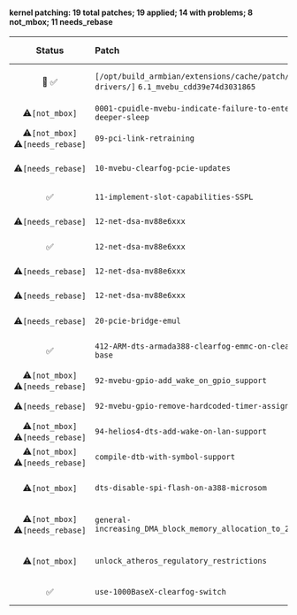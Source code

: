 #### kernel patching: 19 total patches; 19 applied; 14 with problems; 8 not_mbox; 11 needs_rebase

| Status | Patch  | Diffstat Summary | Files patched | Author / Subject |
| :---:    | :---   | :---   | :---   | :---  |
|  🤖  ✅  | `[/opt/build_armbian/extensions/cache/patch/kernel-drivers/]` `6.1_mvebu_cdd39e74d3031865` | `(+0/-0)[]` | 7944a2e150b7af72121a1e7e21dcf1cfa0e8c71a `?` | `Armbian Autopatcher` _[AUTOGEN] /opt/build_armbian/extensions/cache/patch/kernel-drivers/6.1_mvebu_cdd39e74d3031865_ |
| ⚠️`[not_mbox]`  | `0001-cpuidle-mvebu-indicate-failure-to-enter-deeper-sleep` | `(+5/-1)[1M]` | 2614db725e37f8480899cfb37ad0c41f37b34ad6 `cpuidle-mvebu-v7.c` | `Igor Pecovnik` _[ARCHEOLOGY] Patches for Marvell Armada, kernel 4.3 and 4.4_ |
| ⚠️`[not_mbox]`  ⚠️`[needs_rebase]`  | `09-pci-link-retraining` | `(+79/-6)[3M]` | 677b615b17a30d33fc919324776374e6a5035bba `aspm.c`, `quirks.c`, `pci.h` | `Heisath` _[ARCHEOLOGY] Add PCIe Wifi quirks patch for Atheros and Qualcomm cards_ |
| ⚠️`[needs_rebase]`  | `10-mvebu-clearfog-pcie-updates` | `(+86/-0)[4M]` | d67cdb6fb29d96488f741ec722a7151693fde636 `pci-mvebu.c`, `aspm.c`, `pci-bridge-emul.c`, `portdrv_core.c` | `Russell King` _mvebu/clearfog pcie updates_ |
| ✅  | `11-implement-slot-capabilities-SSPL` | `(+20/-0)[1M]` | a126d2cf35746edeea537cb1c3b09542b511ea17 `pci-mvebu.c` | `Russell King` _implement slot capabilities (SSPL)_ |
| ⚠️`[needs_rebase]`  | `12-net-dsa-mv88e6xxx` | `(+1108/-0)[2M, 1A]` | 97c5c647cb76a645ae7aefc982bcd39d494727ff `mv88e6xxx_debugfs.c`, `chip.c`, `chip.h` | `Vivien Didelot` _net: dsa: mv88e6xxx: add debugfs interface_ |
| ✅  | `12-net-dsa-mv88e6xxx` | `(+3/-0)[1M]` | 581f076aba245dfd156eace556a171d545c58911 `port.h` | `Russell King` _net: dsa: mv88e6xxx: debugfs hacks to fix the compile_ |
| ⚠️`[needs_rebase]`  | `12-net-dsa-mv88e6xxx` | `(+20/-0)[1M]` | 7e84c7edf8851a77f64c51c666c812a72eae3de3 `chip.c` | `Russell King` _net: dsa: program 6176 LED registers_ |
| ⚠️`[needs_rebase]`  | `12-net-dsa-mv88e6xxx` | `(+12/-0)[1M]` | 357eb698ce35cb9429f46c319ec6a7b59fcc0b9e `chip.c` | `Russell King` _net: dsa/mv88e6xxx: add support for rate-matching PHYs_ |
| ⚠️`[needs_rebase]`  | `20-pcie-bridge-emul` | `(+10/-5)[1M]` | 58f66860afdac9fb6d8475b613dd2d17b91406e7 `pci-bridge-emul.c` | `Russell King` _PCI: pci-bridge-emul: re-arrange register tests_ |
| ✅  | `412-ARM-dts-armada388-clearfog-emmc-on-clearfog-base` | `(+63/-0)[1M, 1A]` | 325493e9486e017cf7a6560d8ca9c8ce97b0f7ed `armada-38x-solidrun-microsom-emmc.dtsi`, `armada-388-clearfog-base.dts` | `Russell King` _ARM: dts: armada388-clearfog: emmc on clearfog base_ |
| ⚠️`[not_mbox]`  ⚠️`[needs_rebase]`  | `92-mvebu-gpio-add_wake_on_gpio_support` | `(+35/-2)[1M]` | ea27c9dd0221d7d2ad6e1a0cfa00f45e6868019a `gpio-mvebu.c` | `Aditya Prayoga` _[ARCHEOLOGY] kernel: mvebu-next: Add Wake on GPIO support_ |
| ⚠️`[needs_rebase]`  | `92-mvebu-gpio-remove-hardcoded-timer-assignment` | `(+154/-83)[1M]` | e293d531d1914a4e5803280e6f746945b7f39b06 `gpio-mvebu.c` | `Heisath` _Removes the hardcoded timer assignment of timers to pwm controllers_ |
| ⚠️`[not_mbox]`  ⚠️`[needs_rebase]`  | `94-helios4-dts-add-wake-on-lan-support` | `(+12/-0)[1M]` | b6d38a8b6f3b52afbe2fa3e85ee8930ceee29c4c `armada-388-helios4.dts` | `Aditya Prayoga` _[ARCHEOLOGY] mvebu-next: helios4: Add Wake on LAN support_ |
| ⚠️`[not_mbox]`  ⚠️`[needs_rebase]`  | `compile-dtb-with-symbol-support` | `(+3/-0)[1M]` | 53ee61b1c680f0f56a42b72a6f04bdf8c9fb637c `Makefile.lib` | `Aditya Prayoga` _[ARCHEOLOGY] Added overlay support_ |
| ⚠️`[not_mbox]`  | `dts-disable-spi-flash-on-a388-microsom` | `(+1/-0)[1M]` | a8b93ba99e7cd6972433db7941be6d4ca9b48ab6 `armada-38x-solidrun-microsom.dtsi` | `Aditya Prayoga` _[ARCHEOLOGY] Move mvebu DEFAULT, NEXT and DEV branch to next kernel (LTS) and U-boot #1426 (#1487)_ |
| ⚠️`[not_mbox]`  ⚠️`[needs_rebase]`  | `general-increasing_DMA_block_memory_allocation_to_2048` | `(+1/-1)[1M]` | 0bfa459b3efd150a1baf02ef1406aacfa2b2b579 `dma-mapping.c` | `Igor Pecovnik` _[ARCHEOLOGY] Increasing DMA block memory allocation to 2048k on all relevant kernels._ |
| ⚠️`[not_mbox]`  | `unlock_atheros_regulatory_restrictions` | `(+9/-16)[1M]` | 2340a8f422294b7838a9753141f0f53d238d9b83 `regd.c` | `Igor Pecovnik` _[ARCHEOLOGY] A set of patches enables consumer grade Atheros wireless card 5Ghz AP mode + working hostapd example_ |
| ✅  | `use-1000BaseX-clearfog-switch` | `(+2/-8)[1M]` | 717532863cbb0318e8f33b4360a48c6c01cd6f6a `armada-388-clearfog.dts` | `Russell King` _ARM: dts: armada388-clearfog: use 1000BaseX mode for 88e6176 switch_ |


